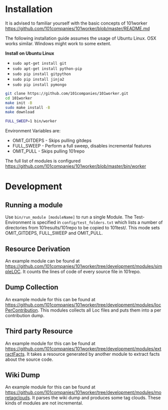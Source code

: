 # Installation

It is advised to familiar yourself with the basic concepts of 101worker
https://github.com/101companies/101worker/blob/master/README.md

The following installation guide assumes the usage of Ubuntu Linux.
OSX works similar.
Windows might work to some extent.

**Install on Ubuntu Linux**

* `sudo apt-get install git`
* `sudo apt-get install python-pip`
* `sudo pip install gitpython`
* `sudo pip install jinja2`
* `sudo pip install pymongo`

```bash
git clone https://github.com/101companies/101worker.git
cd 101worker
make init -B
sudo make install -B
make download

FULL_SWEEP=1 bin/worker
```

Environment Variables are:

* OMIT_GITDEPS - Skips pulling gitdeps
* FULL_SWEEP - Perform a full sweep, disables incremental features
* OMIT_PULL - Skips pulling 101repo

The full list of modules is configured
https://github.com/101companies/101worker/blob/master/bin/worker

# Development

## Running a module
Use `bin/run_module [moduleName]` to run a single Module. The Test-Environment
is specified in `config/test_folders.txt` which lists a number of directories
from 101results/101repo to be copied to 101test/. This mode sets OMIT_GITDEPS,
FULL_SWEEP and OMIT_PULL.

## Resource Derivation

An example module can be found at https://github.com/101companies/101worker/tree/development/modules/simpleLOC.
It counts the lines of code of every source file in 101repo.

## Dump Collection

An example module for this can be found at https://github.com/101companies/101worker/tree/development/modules/locPerContribution. This modules collects all Loc files and puts them into a per contribution dump.

## Third party Resource
An example module for this can be found at
https://github.com/101companies/101worker/tree/development/modules/extractFacts.
It takes a resource generated by another module to extract facts about the
source code.

## Wiki Dump
An example module for this can be found at
https://github.com/101companies/101worker/tree/development/modules/moretagclouds.
It parses the wiki dump and produces some tag clouds. These kinds of modules
are not incremental.
